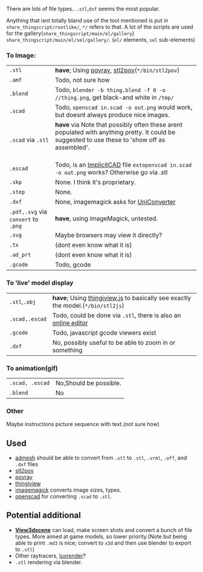 There are lots of file types.. `.stl`,`dxf` seems the most popular.

Anything that isnt totally bland use of the tool mentioned is put in
`share_thingscript/rootlike/`, `*/` refers to that. A lot of the scripts 
are used for the gallery(`share_thingscript/main/el/gallery`)
`share_thingscript/main/el/sel/gallery/`. (`el/` elements, `sel` sub-elements)


### To Image:
<table>
<tr>
<td><code>.stl</code></td>
<td><b>have</b>; Using <a href="http://povray.org/">povray</a>,
<a href="http://rsmith.home.xs4all.nl/software/py-stl-stl2pov.html">stl2pov</a>(<code>*/bin/stl2pov</code>)</td></tr>
<tr><td><code>.amf</code></td><td>Todo, not sure how</td></tr>
<tr><td><code>.blend</code></td>
       <td>Todo, <code>blender -b thing.blend -f 0 -o //thing.png</code>, 
           get black-and white in <code>/tmp/</code></td></tr>
<tr><td><code>.scad</code></td><td>Todo, <code>openscad in.scad -o out.png</code>
would work, but doesnt always produce nice images.</td><tr>
<tr><td><code>.scad</code> via <code>.stl</code></td><td><b>have</b> via
Note that possibly often these arent populated with anything pretty. 
It could be suggested to use these to 'show off as assembled'.<br><br></td></tr>
<tr><td><code>.escad</code></td><td>Todo, is an
    <a href="http://implicitcad.org/">ImplicitCAD</a> file
    <code>extopenscad in.scad -o out.png</code> works? Otherwise go via .stl</td></tr>

<tr><td><code>.skp</code></td><td>None. I think it's proprietary.</td></tr>
<tr><td><code>.step</code></td><td>None.</td></tr>

<tr><td><code>.dxf</code></td><td>None, imagemagick asks for <a href="http://sk1project.org/">UniConverter</a></td></tr>
<tr><td><code>.pdf,.svg</code> via <code>convert</code> to <code>.png</code></td>
    <td><b>have</b>, using imageMagick, untested.</td></tr>
<tr><td><code>.svg</code></td><td>Maybe browsers may view it directly?</td></tr>
<tr><td><code>.tx</code></td><td>(dont even know what it is)</td></tr>
<tr><td><code>.ad_prt</code></td><td>(dont even know what it is)</td></tr>
<tr><td><code>.gcode</code></td><td>Todo, gcode</td></tr>
</table>

### To 'live' model display
<table>
<tr><td><code>.stl</code>,<code>.obj</code></td>
<td><b>have</b>; Using <a href="https://github.com/tbuser/thingiview.js">thingiview.js</a> to basically
  see exactly the model.(<code>*/bin/stl2js</code>)</td></tr>
<tr><td><code>.scad,.escad</code></td><td>Todo, could be done via <code>.stl</code>,
there is also an <a href="http://www.implicitcad.org/editor">online editor</a></td></tr>
<tr><td><code>.gcode</code></td><td>Todo, javascript gcode viewers exist</td></tr>
<tr><td><code>.dxf</code></td><td>No, possibly useful to be able to zoom in 
    or something</td></tr>
</table>

### To animation(gif)
<table>
<tr><td><code>.scad, .escad</code></td><td>No,Should be possible.</td></tr>
<tr><td><code>.blend</code></td><td>No</td></tr>
</table>

### Other
Maybe instructions picture sequence with text.(not sure how)

## Used
* [admesh](http://www.varlog.com/admesh-htm) should be able to convert from `.stl` to
`.stl`, `.vrml`, `.off`, and `.dxf` files
* [stl2pov](http://rsmith.home.xs4all.nl/software/py-stl-stl2pov.html%22)
* [povray](http://povray.org/)
* [thingiview](https://github.com/tbuser/thingiview.js)
* [imagemagick](http://imagemagick.org/) converts image sizes, types.
* [openscad](http://www.openscad.org/) for converting `.scad` to `.stl`.

## Potential additional
* [**View3dscene**](http://castle-engine.sourceforge.net/view3dscene.php) can load,
  make screen shots and convert a bunch of file types. More aimed at game models, 
  so lower priority.(Note but being able to print `.md3` is nice; convert to `x3d`
  and then use blender to export to `.stl`)
* Other raytracers, [luxrender](http://www.luxrender.net/en_GB/index)?
* `.stl` rendering via blender.
